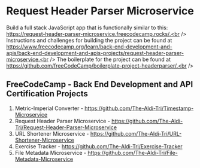 # Request Header Parser Microservice
Build a full stack JavaScript app that is functionally similar to this: https://request-header-parser-microservice.freecodecamp.rocks/.<br />
Instructions and challenges for building the project can be found at https://www.freecodecamp.org/learn/back-end-development-and-apis/back-end-development-and-apis-projects/request-header-parser-microservice.<br />
The boilerplate for the project can be found at https://github.com/freeCodeCamp/boilerplate-project-headerparser/.<br />

## FreeCodeCamp - Back End Development and API Certification Projects

1. Metric-Imperial Converter - https://github.com/The-Aldi-Tri/Timestamp-Microservice
2. Request Header Parser Microservice - https://github.com/The-Aldi-Tri/Request-Header-Parser-Microservice
3. URL Shortener Microservice - https://github.com/The-Aldi-Tri/URL-Shortener-Microservice
4. Exercise Tracker - https://github.com/The-Aldi-Tri/Exercise-Tracker
5. File Metadata Microservice - https://github.com/The-Aldi-Tri/File-Metadata-Microservice
